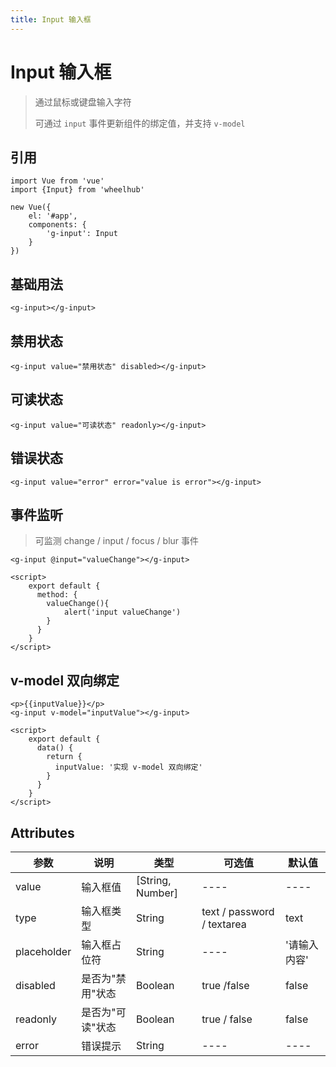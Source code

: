 ```yaml
---
title: Input 输入框
---
```


# Input 输入框
> 通过鼠标或键盘输入字符
>
> 可通过 `input` 事件更新组件的绑定值，并支持 `v-model`

## 引用
```
import Vue from 'vue'
import {Input} from 'wheelhub'

new Vue({
    el: '#app',
    components: {
        'g-input': Input
    }
})
```

## 基础用法

<p></p>
<g-input-normal></g-input-normal>
<p></p>

```
<g-input></g-input>
```

## 禁用状态

<p></p>
<g-input-normal disabled placeholder="禁用状态"></g-input-normal>
<p></p>

```
<g-input value="禁用状态" disabled></g-input>
```

## 可读状态

<p></p>
<g-input-readonly readonly></g-input-readonly>
<p></p>

```
<g-input value="可读状态" readonly></g-input>
```

## 错误状态

<p></p>
<g-input-error readonly></g-input-error>
<p></p>

```
<g-input value="error" error="value is error"></g-input>
```

## 事件监听

> 可监测 change / input / focus / blur 事件

<p></p>
<g-input-event></g-input-event>
<p></p>

```
<g-input @input="valueChange"></g-input>

<script>
    export default {
      method: {
        valueChange(){
            alert('input valueChange')
        }
      }
    }
</script>
```

## v-model 双向绑定

<p></p>
<g-input-model></g-input-model>
<p></p>

```
<p>{{inputValue}}</p>
<g-input v-model="inputValue"></g-input>

<script>
    export default {
      data() {
        return {
          inputValue: '实现 v-model 双向绑定'
        }
      }
    }
</script>
```

## Attributes

| 参数 | 说明 | 类型 | 可选值 | 默认值 |
| ---- | ---- | ---- | ---- | ---- | 
| value | 输入框值 | [String, Number] | ---- | ---- | 
| type | 输入框类型 | String | text / password / textarea | text |
| placeholder | 输入框占位符 | String | ---- | '请输入内容' | 
| disabled | 是否为"禁用"状态 | Boolean | true /false | false | 
| readonly | 是否为"可读"状态 | Boolean | true / false | false |
| error | 错误提示 | String | ---- | ---- |